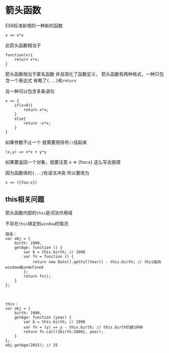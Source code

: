 箭头函数
=====

ES6标准新增的一种新的函数

    x => x*x

此箭头函数相当于

    function(x){
        return x*x;
    }

箭头函数相当于匿名函数 并且简化了函数定义。 箭头函数有两种格式，一种只包含一个表达式 省略了`{...}`和`return`

另一种可以包含多条语句

    x => {
        if(x>0){
            return x*x;
        }
        else{
            return -x*x;
        }
    }

如果参数不止一个 就需要用括号`()`括起来

    (x,y) => x*x + y*y 

如果要返回一个对象，就要注意
    x => {foo:x}
这么写会报错

因为函数体的`{...}`有语法冲突 所以要改为

    x => ({foo:x})


this相关问题
------

箭头函数内部的`this`是词法作用域 

不存在`this`绑定到`window`的情况

    错误：
    var obj = {
        birth: 1990,
        getAge: function () {
            var b = this.birth; // 1990
            var fn = function () {
                return new Date().getFullYear() - this.birth; // this指向window或undefined
            };
            return fn();
        }
    };



    this：
    var obj = {
        birth: 1990,
        getAge: function (year) {
            var b = this.birth; // 1990
            var fn = (y) => y - this.birth; // this.birth仍是1990
            return fn.call({birth:2000}, year);
        }
    };
    obj.getAge(2015); // 25
